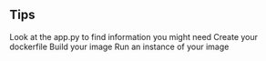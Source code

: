 ## Tips 

Look at the app.py to find information you might need 
Create your dockerfile
Build your image 
Run an instance of your image 